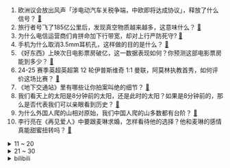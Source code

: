 1. 欧洲议会放出风声「涉电动汽车关税争端，中欧即将达成协议」，释放了什么信号？ [:link:](https://www.zhihu.com/question/5007971770)
2. 旅行者号飞了185亿公里后，发现真空物质越来越多，这意味什么？ [:link:](https://www.zhihu.com/question/4532087146)
3. 为什么电信运营商们肯拼命加下行带宽，却对上行严防死守? [:link:](https://www.zhihu.com/question/4864247145)
4. 手机为什么取消3.5mm耳机孔，这样做的目的是什么？ [:link:](https://www.zhihu.com/question/1369168675)
5. 《好东西》上映次日电影票房破亿，这一数据表现如何？你预测这部电影票房能到多少？ [:link:](https://www.zhihu.com/question/4941990214)
6. 24-25 赛季英超英超第 12 轮伊普斯维奇 1:1 曼联，阿莫林执教首秀，如何评价这场比赛？ [:link:](https://www.zhihu.com/question/5040245593)
7. 《地下交通站》里有哪些让你拍案叫绝的细节？ [:link:](https://www.zhihu.com/question/395178508)
8. 我们看天上的太阳是8分钟前的太阳，还是此时的太阳？如果是8分钟前的，那么是否代表我们可以亲眼看到历史？ [:link:](https://www.zhihu.com/question/614860173)
9. 为什么外国人爬的山相对原始，我们中国人爬的山多数都有台阶？ [:link:](https://www.zhihu.com/question/437207687)
10. 李行亮在《再见爱人》中要跟麦琳求婚，怎样看待他的选择？他和麦琳的感情真能甜蜜扭转吗？ [:link:](https://www.zhihu.com/question/4908293880)
<details>
<summary>11 ~ 20</summary>

11. 14 岁少女被体罚致死，被特训学校教官拖行擦出一溜血，特训学校内部真实情况如何？真能改变孩子吗？ [:link:](https://www.zhihu.com/question/4943101217)
12. 如何评价王楚钦成为国乒首位 WTT 总决赛单打三冠王，这能否助他解开奥运心结实现自我突破？ [:link:](https://www.zhihu.com/question/5008831184)
13. CUDA真是NVIDIA绝对牢不可破的生态吗？ [:link:](https://www.zhihu.com/question/1624025294)
14. 美高官称如发生核交火，美方希望保留部分核武库以威慑潜在对手，如何看待美方这一言论? [:link:](https://www.zhihu.com/question/4748374877)
15. 独立游戏开发如何突破美术关？ [:link:](https://www.zhihu.com/question/304592543)
16. 你对2025年的期待是什么？ [:link:](https://www.zhihu.com/question/2832642798)
17. 如何评价电视剧《小巷人家》大结局？ 你满意吗？ [:link:](https://www.zhihu.com/question/4467691046)
18. 为什么老头环等游戏中会频繁使用“门不能从这一侧打开”的设计？ [:link:](https://www.zhihu.com/question/4852835726)
19. 如何评价韩国的k2主战坦克？ [:link:](https://www.zhihu.com/question/58952991)
20. 如何评价 ICPC 2024 沈阳站？ [:link:](https://www.zhihu.com/question/3259145875)
</details>
<details>
<summary>21 ~ 30</summary>

21. 为什么很多饮料都含“钠”？ [:link:](https://www.zhihu.com/question/656279046)
22. 做独立游戏开发，在美术方面无头绪，审美也一般该怎么办？ [:link:](https://www.zhihu.com/question/3670637309)
23. 在县城里当个小领导是什么体验？ [:link:](https://www.zhihu.com/question/663891659)
24. 网传保时捷工作人员拒付货拉拉司机 600 元运费还打人，保时捷回应「已道歉和解」，具体情况如何？ [:link:](https://www.zhihu.com/question/4879021989)
25. WTT 福冈总决赛男单决赛，王楚钦 4-0 战胜张本智和，夺得男单冠军，这场比赛双方表现如何？ [:link:](https://www.zhihu.com/question/5003990747)
26. 24-25 赛季英超英超第12轮阿森纳 3:0 诺丁汉森林，如何评价这场比赛？ [:link:](https://www.zhihu.com/question/4951531000)
27. 是否存在用脑过度而导致损伤大脑？ [:link:](https://www.zhihu.com/question/565025962)
28. 老板总是安排用顺手的下属做这做那，哪怕不是他负责的工作，也让他去完成，作为下属该怎么办？ [:link:](https://www.zhihu.com/question/4895040998)
29. 如何评价恰斯卡实机表现? [:link:](https://www.zhihu.com/question/801638997)
30. 马三立相声《吃饺子》里主角因为掌柜的不愿意赊他二斤白面，就当场唱丧歌恐吓掌柜的，这不是敲诈勒索吗？ [:link:](https://www.zhihu.com/question/4696271147)
</details><details>
<summary>bilibili</summary>

</details>